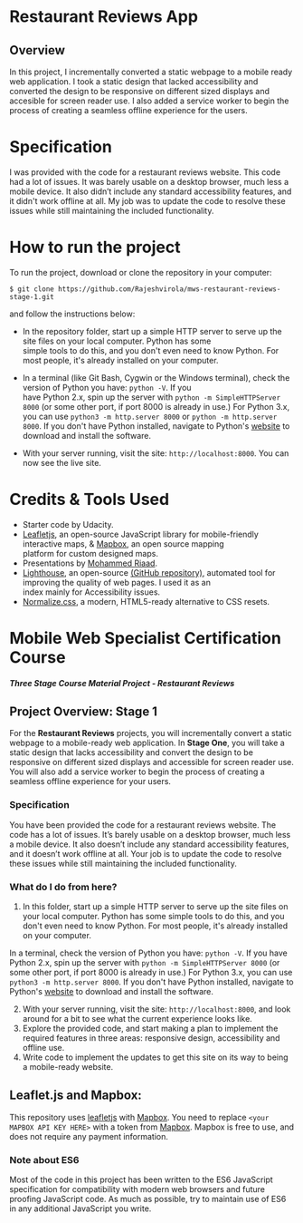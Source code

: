 # Restaurant Reviews App
## Overview
In this project, I incrementally converted a static webpage to a mobile ready web application. I took a static design that lacked accessibility and converted the design to be responsive on different sized displays and accesible for screen reader use. I also added a service worker to begin the process of creating a seamless offline experience for the users.
# Specification  
I was provided with the code for a restaurant reviews website. This code had a lot of issues. It was barely usable on a desktop browser, much less a mobile device. It also didn’t include any standard accessibility features, and it didn't work offline at all. My job was to update the code to resolve these issues while still maintaining the included functionality.
# How to run the project
To run the project, download or clone the repository in your computer:

`$ git clone https://github.com/Rajeshvirola/mws-restaurant-reviews-stage-1.git`

and follow the instructions below:

* In the repository folder, start up a simple HTTP server to serve up the site files on your local computer. Python has some   
  simple tools to do this, and you don't even need to know Python. For most people, it's already installed on your computer.

* In a terminal (like Git Bash, Cygwin or the Windows terminal), check the version of Python you have: `python -V`. If you         
  have Python 2.x, spin up the server with `python -m SimpleHTTPServer 8000` (or some other port, if port 8000 is already in use.) For Python 3.x, you can use `python3 -m http.server 8000` or `python -m http.server 8000`. If you don't have Python installed, navigate to Python's [website](https://www.python.org/) to download and install the software.

* With your server running, visit the site: `http://localhost:8000`. You can now see the live site.
# Credits & Tools Used
* Starter code by Udacity.
* [Leafletjs](https://leafletjs.com/), an open-source JavaScript library for mobile-friendly interactive maps, & [Mapbox](https://www.mapbox.com/), an open source mapping         
  platform for custom designed maps.
* Presentations by [Mohammed Riaad](https://www.youtube.com/watch?v=TxXwlOAXUko).
* [Lighthouse](https://developers.google.com/web/tools/lighthouse/), an open-source [(GitHub repository)](https://github.com/GoogleChrome/lighthouse), automated tool for improving the quality of web pages. I used it as an  
  index mainly for Accessibility issues.
* [Normalize.css](https://necolas.github.io/normalize.css/), a modern, HTML5-ready alternative to CSS resets.

# Mobile Web Specialist Certification Course
#### _Three Stage Course Material Project - Restaurant Reviews_

## Project Overview: Stage 1

For the **Restaurant Reviews** projects, you will incrementally convert a static webpage to a mobile-ready web application. In **Stage One**, you will take a static design that lacks accessibility and convert the design to be responsive on different sized displays and accessible for screen reader use. You will also add a service worker to begin the process of creating a seamless offline experience for your users.

### Specification

You have been provided the code for a restaurant reviews website. The code has a lot of issues. It’s barely usable on a desktop browser, much less a mobile device. It also doesn’t include any standard accessibility features, and it doesn’t work offline at all. Your job is to update the code to resolve these issues while still maintaining the included functionality.

### What do I do from here?

1. In this folder, start up a simple HTTP server to serve up the site files on your local computer. Python has some simple tools to do this, and you don't even need to know Python. For most people, it's already installed on your computer.

In a terminal, check the version of Python you have: `python -V`. If you have Python 2.x, spin up the server with `python -m SimpleHTTPServer 8000` (or some other port, if port 8000 is already in use.) For Python 3.x, you can use `python3 -m http.server 8000`. If you don't have Python installed, navigate to Python's [website](https://www.python.org/) to download and install the software.

2. With your server running, visit the site: `http://localhost:8000`, and look around for a bit to see what the current experience looks like.
3. Explore the provided code, and start making a plan to implement the required features in three areas: responsive design, accessibility and offline use.
4. Write code to implement the updates to get this site on its way to being a mobile-ready website.

## Leaflet.js and Mapbox:

This repository uses [leafletjs](https://leafletjs.com/) with [Mapbox](https://www.mapbox.com/). You need to replace `<your MAPBOX API KEY HERE>` with a token from [Mapbox](https://www.mapbox.com/). Mapbox is free to use, and does not require any payment information.

### Note about ES6

Most of the code in this project has been written to the ES6 JavaScript specification for compatibility with modern web browsers and future proofing JavaScript code. As much as possible, try to maintain use of ES6 in any additional JavaScript you write.
